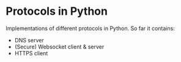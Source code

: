 # Protocols in Python

Implementations of different protocols in Python. So far it contains:

- DNS server
- (Secure) Websocket client & server
- HTTPS client
